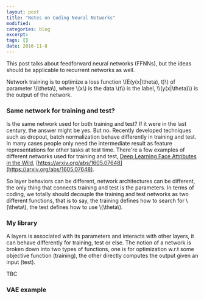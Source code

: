 ```yaml
---
layout: post
title: "Notes on Coding Neural Networks"
modified:
categories: blog
excerpt:
tags: []
date: 2016-11-8
---
```


This post talks about feedforward neural networks (FFNNs), but the ideas should be applicable to recurrent networks as well.

Network training is to optimize a loss function \\(E(y(x|\theta), t)\\) of parameter \\(\theta\\), where \\(x\\) is the data \\(t\\) is the label, \\\\(y(x|\theta)\\) is the output of the network. 

### Same network for training and test?
Is the same network used for both training and test? If it were in the last century, the answer might be yes. But no. 
Recently developed techniques such as dropout, batch normalization behave differently in training and test. 
In many cases people only need the intermediate result as feature representations for other tasks at test time. 
There're a few examples of different networks used for training and test, [Deep Learning Face Attributes in the Wild](http://www.cv-foundation.org/openaccess/content_iccv_2015/papers/Liu_Deep_Learning_Face_ICCV_2015_paper.pdf), [https://arxiv.org/abs/1605.07648](https://arxiv.org/abs/1605.07648).

So layer behaviors can be different, network architectures can be different, 
the only thing that connects training and test is the parameters. 
In terms of coding, we totally should decouple the training and test networks as two different functions,
that is to say, the training defines how to search for \\(\theta\\), the test defines how to use \\(\theta\\).

### My library
A layers is associated with its parameters and interacts with other layers, 
it can behave differently for training, test or else. 
The notion of a network is broken down into two types of functions, 
one is for optimization w.r.t some objective function (training), 
the other directly computes the output given an input (test).

TBC
### VAE example
